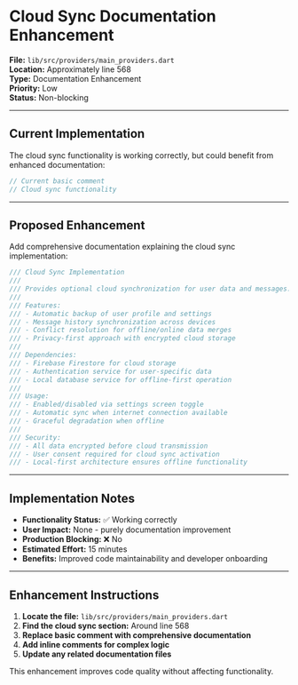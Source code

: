 # Cloud Sync Documentation Enhancement

**File:** `lib/src/providers/main_providers.dart`  
**Location:** Approximately line 568  
**Type:** Documentation Enhancement  
**Priority:** Low  
**Status:** Non-blocking

---

## Current Implementation

The cloud sync functionality is working correctly, but could benefit from enhanced documentation:

```dart
// Current basic comment
// Cloud sync functionality
```

---

## Proposed Enhancement

Add comprehensive documentation explaining the cloud sync implementation:

```dart
/// Cloud Sync Implementation
/// 
/// Provides optional cloud synchronization for user data and messages.
/// 
/// Features:
/// - Automatic backup of user profile and settings
/// - Message history synchronization across devices
/// - Conflict resolution for offline/online data merges
/// - Privacy-first approach with encrypted cloud storage
/// 
/// Dependencies:
/// - Firebase Firestore for cloud storage
/// - Authentication service for user-specific data
/// - Local database service for offline-first operation
/// 
/// Usage:
/// - Enabled/disabled via settings screen toggle
/// - Automatic sync when internet connection available
/// - Graceful degradation when offline
/// 
/// Security:
/// - All data encrypted before cloud transmission
/// - User consent required for cloud sync activation
/// - Local-first architecture ensures offline functionality
```

---

## Implementation Notes

- **Functionality Status:** ✅ Working correctly
- **User Impact:** None - purely documentation improvement
- **Production Blocking:** ❌ No
- **Estimated Effort:** 15 minutes
- **Benefits:** Improved code maintainability and developer onboarding

---

## Enhancement Instructions

1. **Locate the file:** `lib/src/providers/main_providers.dart`
2. **Find the cloud sync section:** Around line 568
3. **Replace basic comment with comprehensive documentation**
4. **Add inline comments for complex logic**
5. **Update any related documentation files**

This enhancement improves code quality without affecting functionality.